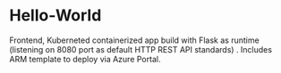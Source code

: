 # Hello-World
Frontend, Kuberneted containerized app build with Flask as runtime (listening on 8080 port as default HTTP REST API standards) . Includes ARM template to deploy via Azure Portal.
